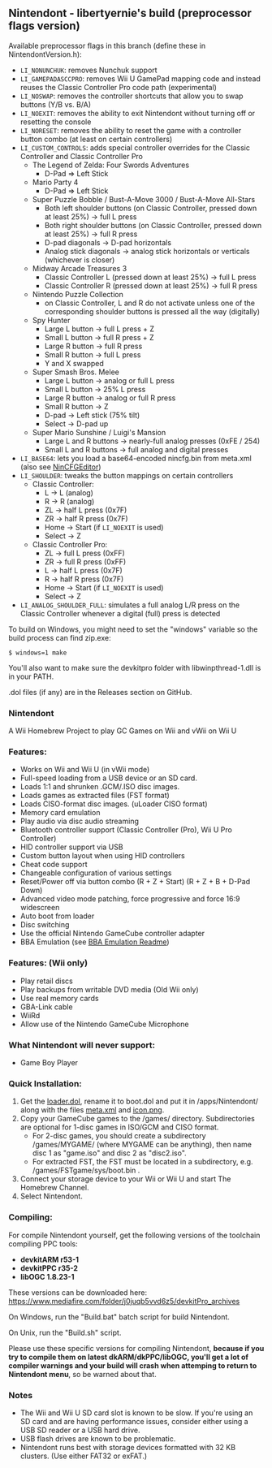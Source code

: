 ## Nintendont - libertyernie's build (preprocessor flags version)

Available preprocessor flags in this branch (define these in NintendontVersion.h):

* `LI_NONUNCHUK`: removes Nunchuk support
* `LI_GAMEPADASCCPRO`: removes Wii U GamePad mapping code and instead reuses the Classic Controller Pro code path (experimental)
* `LI_NOSWAP`: removes the controller shortcuts that allow you to swap buttons (Y/B vs. B/A)
* `LI_NOEXIT`: removes the ability to exit Nintendont without turning off or resetting the console
* `LI_NORESET`: removes the ability to reset the game with a controller button combo (at least on certain controllers)
* `LI_CUSTOM_CONTROLS`: adds special controller overrides for the Classic Controller and Classic Controller Pro
    * The Legend of Zelda: Four Swords Adventures
	    * D-Pad => Left Stick
    * Mario Party 4
	    * D-Pad => Left Stick
    * Super Puzzle Bobble / Bust-A-Move 3000 / Bust-A-Move All-Stars
        * Both left shoulder buttons (on Classic Controller, pressed down at least 25%) -> full L press
        * Both right shoulder buttons (on Classic Controller, pressed down at least 25%) -> full R press
        * D-pad diagonals -> D-pad horizontals
        * Analog stick diagonals -> analog stick horizontals or verticals (whichever is closer)
    * Midway Arcade Treasures 3
        * Classic Controller L (pressed down at least 25%) -> full L press
        * Classic Controller R (pressed down at least 25%) -> full R press
    * Nintendo Puzzle Collection
        * on Classic Controller, L and R do not activate unless one of the corresponding shoulder buttons is pressed all the way (digitally)
    * Spy Hunter
        * Large L button -> full L press + Z
        * Small L button -> full R press + Z
        * Large R button -> full R press
        * Small R button -> full L press
        * Y and X swapped
    * Super Smash Bros. Melee
        * Large L button -> analog or full L press
        * Small L button -> 25% L press
        * Large R button -> analog or full R press
        * Small R button -> Z
        * D-pad -> Left stick (75% tilt)
        * Select -> D-pad up
    * Super Mario Sunshine / Luigi's Mansion
        * Large L and R buttons -> nearly-full analog presses (0xFE / 254)
        * Small L and R buttons -> full analog and digital presses
* `LI_BASE64`: lets you load a base64-encoded nincfg.bin from meta.xml (also see [NinCFGEditor](https://github.com/libertyernie/NinCFGEditor))
* `LI_SHOULDER`: tweaks the button mappings on certain controllers
    * Classic Controller:
        * L -> L (analog)
        * R -> R (analog)
        * ZL -> half L press (0x7F)
        * ZR -> half R press (0x7F)
        * Home -> Start (if `LI_NOEXIT` is used)
        * Select -> Z
    * Classic Controller Pro:
        * ZL -> full L press (0xFF)
        * ZR -> full R press (0xFF)
        * L -> half L press (0x7F)
        * R -> half R press (0x7F)
        * Home -> Start (if `LI_NOEXIT` is used)
        * Select -> Z
* `LI_ANALOG_SHOULDER_FULL`: simulates a full analog L/R press on the Classic Controller whenever a digital (full) press is detected

To build on Windows, you might need to set the "windows" variable so the build process can find zip.exe:

    $ windows=1 make

You'll also want to make sure the devkitpro folder with libwinpthread-1.dll is in your PATH.

.dol files (if any) are in the Releases section on GitHub.

### Nintendont
A Wii Homebrew Project to play GC Games on Wii and vWii on Wii U

### Features:
* Works on Wii and Wii U (in vWii mode)
* Full-speed loading from a USB device or an SD card.
* Loads 1:1 and shrunken .GCM/.ISO disc images.
* Loads games as extracted files (FST format)
* Loads CISO-format disc images. (uLoader CISO format)
* Memory card emulation
* Play audio via disc audio streaming
* Bluetooth controller support (Classic Controller (Pro), Wii U Pro Controller)
* HID controller support via USB
* Custom button layout when using HID controllers
* Cheat code support
* Changeable configuration of various settings
* Reset/Power off via button combo (R + Z + Start) (R + Z + B + D-Pad Down)
* Advanced video mode patching, force progressive and force 16:9 widescreen
* Auto boot from loader
* Disc switching
* Use the official Nintendo GameCube controller adapter
* BBA Emulation (see [BBA Emulation Readme](BBA_Readme.md))

### Features: (Wii only)
* Play retail discs
* Play backups from writable DVD media (Old Wii only)
* Use real memory cards
* GBA-Link cable
* WiiRd
* Allow use of the Nintendo GameCube Microphone

### What Nintendont will never support:
* Game Boy Player

### Quick Installation:
1. Get the [loader.dol](loader/loader.dol?raw=true), rename it to boot.dol and put it in /apps/Nintendont/ along with the files [meta.xml](nintendont/meta.xml?raw=true) and [icon.png](nintendont/icon.png?raw=true).
2. Copy your GameCube games to the /games/ directory. Subdirectories are optional for 1-disc games in ISO/GCM and CISO format.
   * For 2-disc games, you should create a subdirectory /games/MYGAME/ (where MYGAME can be anything), then name disc 1 as "game.iso" and disc 2 as "disc2.iso".
   * For extracted FST, the FST must be located in a subdirectory, e.g. /games/FSTgame/sys/boot.bin .
3. Connect your storage device to your Wii or Wii U and start The Homebrew Channel.
4. Select Nintendont.

### Compiling:
For compile Nintendont yourself, get the following versions of the toolchain compiling PPC tools:
* **devkitARM r53-1**
* **devkitPPC r35-2**
* **libOGC 1.8.23-1**

These versions can be downloaded here: https://www.mediafire.com/folder/j0juqb5vvd6z5/devkitPro_archives

On Windows, run the "Build.bat" batch script for build Nintendont.

On Unix, run the "Build.sh" script.

Please use these specific versions for compiling Nintendont, **because if you try to compile them on latest dkARM/dkPPC/libOGC, you'll get a lot of compiler warnings and your build will crash when attemping to return to Nintendont menu**, so be warned about that.

### Notes
* The Wii and Wii U SD card slot is known to be slow. If you're using an SD card and are having performance issues, consider either using a USB SD reader or a USB hard drive.
* USB flash drives are known to be problematic.
* Nintendont runs best with storage devices formatted with 32 KB clusters. (Use either FAT32 or exFAT.)
